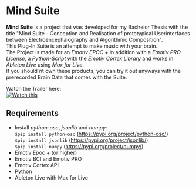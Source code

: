 # Mind Suite

**Mind Suite** is a project that was developed for my Bachelor Thesis with the title "Mind Suite - Conception and Realisation of prototypical Userinterfaces between Electroencephalography and Algorithmic Composition".   
This Plug-In Suite is an attempt to make music with your brain.  
The Project is made for an *Emotiv EPOC* + in addition with a *Emotiv PRO License*, a *Python-Script* with the *Emotiv Cortex Library* and works in *Ableton Live* using *Max for Live*.  
If you should´nt own these products, you can try it out anyways with the prerecorded Brain Data that comes with the Suite.

Watch the Trailer here:  
[![Watch this](http://img.youtube.com/vi/here/0.jpg)](http://www.youtube.com/watch?v=here "MIND SUITE TRAILER")

## Requirements

- Install *python-osc*, *jsonlib* and *numpy*:  
`$pip install python-osc` (https://pypi.org/project/python-osc/)  
`$pip install jsonlib` (https://pypi.org/project/jsonlib/)  
`$pip install numpy` (https://pypi.org/project/numpy/)
- Emotiv Epoc + (or higher)
- Emotiv BCI and Emotiv PRO
- Emotiv Cortex API
- Python
- Ableton Live with Max for Live
